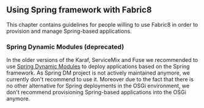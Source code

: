 ## Using Spring framework with Fabric8

This chapter contains guidelines for people willing to use Fabric8 in order to provision and manage Spring-based
applications.

### Spring Dynamic Modules (deprecated)

In the older versions of the Karaf, ServiceMix and Fuse we recommended to use 
[Spring Dynamic Modules](http://docs.spring.io/osgi/docs/1.2.1/reference/html) to deploy applications based on the
Spring framework. As Spring DM project is not actively maintained anymore, we currently don't recommend to use it. 
Moreover due to the fact that there is no other alternative for Spring deployments in the OSGi environment, we don't 
recommend provisioning Spring-based applications into the OSGi anymore.

